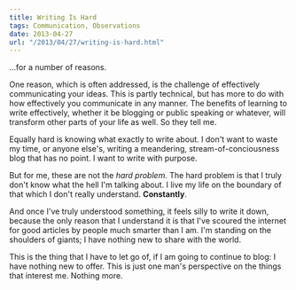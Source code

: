 ```yaml
---
title: Writing Is Hard
tags: Communication, Observations
date: 2013-04-27
url: "/2013/04/27/writing-is-hard.html"
---
```


...for a number of reasons.

One reason, which is often addressed, is the challenge of effectively
communicating your ideas. This is partly technical, but has more to do with
how effectively you communicate in any manner. The benefits of learning to
write effectively, whether it be blogging or public speaking or whatever, will
transform other parts of your life as well. So they tell me.

Equally hard is knowing what exactly to write about. I don't want to waste my
time, or anyone else's, writing a meandering, stream-of-conciousness blog that
has no point. I want to write with purpose.

But for me, these are not the *hard problem*. The hard problem is that I truly
don't know what the hell I'm talking about. I live my life on the boundary
of that which I don't really understand. **Constantly**.

And once I've truly understood something, it feels silly to write it down,
because the only reason that I understand it is that I've scoured the internet
for good articles by people much smarter than I am. I'm standing on the
shoulders of giants; I have nothing new to share with the world.

This is the thing that I have to let go of, if I am going to continue to blog:
I have nothing new to offer. This is just one man's perspective on the things
that interest me. Nothing more.
